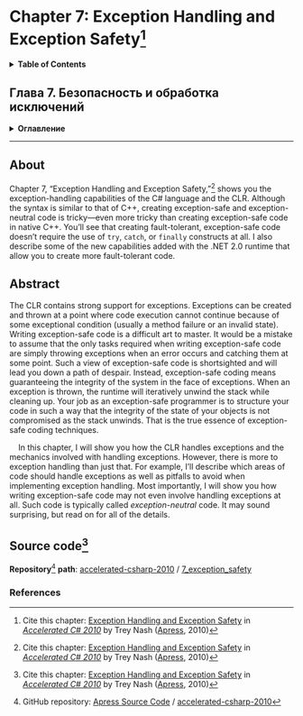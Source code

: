 # Chapter 7: Exception Handling and Exception Safety[^1]
<details>
  <summary><b>Table of Contents</b></summary>

- How the CLR Treats Exceptions
- Mechanics of Handling Exceptions in C#
  * Throwing Exceptions
  * Changes with Unhandled Exceptions Starting with .NET 2.0
  * Syntax Overview of the **try**, **catch**, and **finally** Statements
  * Rethrowing Exceptions and Translating Exceptions
  * Exceptions Thrown in **finally** Blocks
  * Exceptions Thrown in Finalizers
  * Exceptions Thrown in Static Constructors
- Who Should Handle Exceptions?
- Avoid Using Exceptions to Control Flow
- Achieving Exception Neutrality
  * Basic Structure of Exception-Neutral Code
  * Constrained Execution Regions
  * Critical Finalizers and **SafeHandle**
- Creating Custom Exception Classes
- Working with Allocated Resources and Exceptions
- Providing Rollback Behavior
- Summary
</details>

## Глава 7. Безопасность и обработка исключений
<details>
  <summary><b>Оглавление</b></summary>

- Как CLR трактует исключения
- Механизм обработки исключений в C#
  * Генерация исключений
  * Изменения, касающиеся необработанных исключений, которые появились в .NET 2.0
  * Обзор синтаксиса операторов **try**, **catch** и **finally**
  * Повторная генерация и трансляция исключений
  * Исключения, сгенерированные в блоке **finally**
  * Исключения, сгенерированные в финализаторах
  * Исключения, сгенерированные в статических конструкторах
- Кто должен обрабатывать исключения?
- Избегайте применения исключений для управления потоком выполнения
- Обеспечение нейтральности к исключениям
  * Базовая структура нейтрального к исключениям кода
  * Ограниченные области выполнения
  * Критические финализаторы и **SafeHandle**
- Создание пользовательских классов исключений
- Работа с выделенными ресурсами и исключениями
- Обеспечение поведения отката
- Резюме
</details>

---
## About
Chapter 7, “Exception Handling and Exception Safety,”[^1] shows you the exception-handling
capabilities of the C# language and the CLR. Although the syntax is similar to that of C++, creating
exception-safe and exception-neutral code is tricky—even more tricky than creating exception-safe code
in native C++. You’ll see that creating fault-tolerant, exception-safe code doesn’t require the use of `try`,
`catch`, or `finally` constructs at all. I also describe some of the new capabilities added with the .NET 2.0
runtime that allow you to create more fault-tolerant code.

## Abstract
The CLR contains strong support for exceptions. Exceptions can be created and thrown at a point where
code execution cannot continue because of some exceptional condition (usually a method failure or an
invalid state). Writing exception-safe code is a difficult art to master. It would be a mistake to assume
that the only tasks required when writing exception-safe code are simply throwing exceptions when an
error occurs and catching them at some point. Such a view of exception-safe code is shortsighted and
will lead you down a path of despair. Instead, exception-safe coding means guaranteeing the integrity of
the system in the face of exceptions. When an exception is thrown, the runtime will iteratively unwind
the stack while cleaning up. Your job as an exception-safe programmer is to structure your code in such
a way that the integrity of the state of your objects is not compromised as the stack unwinds. That is the
true essence of exception-safe coding techniques.

&nbsp;&nbsp;&nbsp; In this chapter, I will show you how the CLR handles exceptions and the mechanics involved with
handling exceptions. However, there is more to exception handling than just that. For example, I’ll
describe which areas of code should handle exceptions as well as pitfalls to avoid when implementing
exception handling. Most importantly, I will show you how writing exception-safe code may not even
involve handling exceptions at all. Such code is typically called _exception-neutral_ code. It may sound
surprising, but read on for all of the details.

## Source code[^1]
**Repository**[^2] **path**: [accelerated-csharp-2010](https://github.com/Apress/accelerated-csharp-2010)
/ [7_exception_safety](https://github.com/Apress/accelerated-csharp-2010/tree/master/7_exception_safety)

### References
[^1]: Cite this chapter: [Exception Handling and Exception Safety](https://link.springer.com/chapter/10.1007/978-1-4302-2538-6_7) in 
[_Accelerated C# 2010_](https://link.springer.com/book/10.1007/978-1-4302-2538-6) by Trey Nash ([Apress](https://www.apress.com/), 2010)
[^2]: GitHub repository: [Apress Source Code](https://github.com/Apress) / [accelerated-csharp-2010](https://github.com/Apress/accelerated-csharp-2010)
